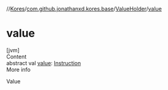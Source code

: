 //[Kores](../../index.md)/[com.github.jonathanxd.kores.base](../index.md)/[ValueHolder](index.md)/[value](value.md)



# value  
[jvm]  
Content  
abstract val [value](value.md): [Instruction](../../com.github.jonathanxd.kores/-instruction/index.md)  
More info  


Value

  



